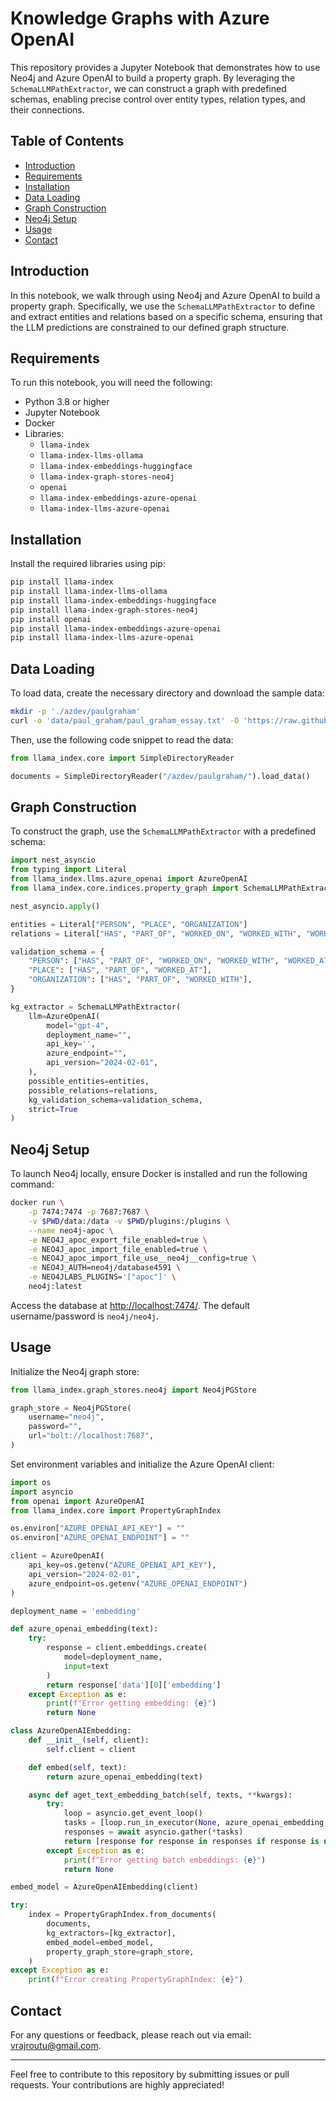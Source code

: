 # Knowledge Graphs with Azure OpenAI

This repository provides a Jupyter Notebook that demonstrates how to use Neo4j and Azure OpenAI to build a property graph. By leveraging the `SchemaLLMPathExtractor`, we can construct a graph with predefined schemas, enabling precise control over entity types, relation types, and their connections.

## Table of Contents

- [Introduction](#introduction)
- [Requirements](#requirements)
- [Installation](#installation)
- [Data Loading](#data-loading)
- [Graph Construction](#graph-construction)
- [Neo4j Setup](#neo4j-setup)
- [Usage](#usage)
- [Contact](#contact)

## Introduction

In this notebook, we walk through using Neo4j and Azure OpenAI to build a property graph. Specifically, we use the `SchemaLLMPathExtractor` to define and extract entities and relations based on a specific schema, ensuring that the LLM predictions are constrained to our defined graph structure.

## Requirements

To run this notebook, you will need the following:

- Python 3.8 or higher
- Jupyter Notebook
- Docker
- Libraries:
  - `llama-index`
  - `llama-index-llms-ollama`
  - `llama-index-embeddings-huggingface`
  - `llama-index-graph-stores-neo4j`
  - `openai`
  - `llama-index-embeddings-azure-openai`
  - `llama-index-llms-azure-openai`

## Installation

Install the required libraries using pip:

```bash
pip install llama-index
pip install llama-index-llms-ollama
pip install llama-index-embeddings-huggingface
pip install llama-index-graph-stores-neo4j
pip install openai
pip install llama-index-embeddings-azure-openai
pip install llama-index-llms-azure-openai
```

## Data Loading

To load data, create the necessary directory and download the sample data:

```bash
mkdir -p './azdev/paulgraham'
curl -o 'data/paul_graham/paul_graham_essay.txt' -O 'https://raw.githubusercontent.com/run-llama/llama_index/main/docs/docs/examples/data/paul_graham/paul_graham_essay.txt'
```

Then, use the following code snippet to read the data:

```python
from llama_index.core import SimpleDirectoryReader

documents = SimpleDirectoryReader("/azdev/paulgraham/").load_data()
```

## Graph Construction

To construct the graph, use the `SchemaLLMPathExtractor` with a predefined schema:

```python
import nest_asyncio
from typing import Literal
from llama_index.llms.azure_openai import AzureOpenAI
from llama_index.core.indices.property_graph import SchemaLLMPathExtractor

nest_asyncio.apply()

entities = Literal["PERSON", "PLACE", "ORGANIZATION"]
relations = Literal["HAS", "PART_OF", "WORKED_ON", "WORKED_WITH", "WORKED_AT"]

validation_schema = {
    "PERSON": ["HAS", "PART_OF", "WORKED_ON", "WORKED_WITH", "WORKED_AT"],
    "PLACE": ["HAS", "PART_OF", "WORKED_AT"],
    "ORGANIZATION": ["HAS", "PART_OF", "WORKED_WITH"],
}

kg_extractor = SchemaLLMPathExtractor(
    llm=AzureOpenAI(
        model="gpt-4",
        deployment_name="",
        api_key='',
        azure_endpoint="",
        api_version="2024-02-01",
    ),
    possible_entities=entities,
    possible_relations=relations,
    kg_validation_schema=validation_schema,
    strict=True
)
```

## Neo4j Setup

To launch Neo4j locally, ensure Docker is installed and run the following command:

```bash
docker run \
    -p 7474:7474 -p 7687:7687 \
    -v $PWD/data:/data -v $PWD/plugins:/plugins \
    --name neo4j-apoc \
    -e NEO4J_apoc_export_file_enabled=true \
    -e NEO4J_apoc_import_file_enabled=true \
    -e NEO4J_apoc_import_file_use__neo4j__config=true \
    -e NEO4J_AUTH=neo4j/database4591 \
    -e NEO4JLABS_PLUGINS='["apoc"]' \
    neo4j:latest
```

Access the database at [http://localhost:7474/](http://localhost:7474/). The default username/password is `neo4j/neo4j`.

## Usage

Initialize the Neo4j graph store:

```python
from llama_index.graph_stores.neo4j import Neo4jPGStore

graph_store = Neo4jPGStore(
    username="neo4j",
    password="",
    url="bolt://localhost:7687",
)
```

Set environment variables and initialize the Azure OpenAI client:

```python
import os
import asyncio
from openai import AzureOpenAI
from llama_index.core import PropertyGraphIndex

os.environ["AZURE_OPENAI_API_KEY"] = ""
os.environ["AZURE_OPENAI_ENDPOINT"] = ""

client = AzureOpenAI(
    api_key=os.getenv("AZURE_OPENAI_API_KEY"),
    api_version="2024-02-01",
    azure_endpoint=os.getenv("AZURE_OPENAI_ENDPOINT")
)

deployment_name = 'embedding'

def azure_openai_embedding(text):
    try:
        response = client.embeddings.create(
            model=deployment_name,
            input=text
        )
        return response['data'][0]['embedding']
    except Exception as e:
        print(f"Error getting embedding: {e}")
        return None

class AzureOpenAIEmbedding:
    def __init__(self, client):
        self.client = client

    def embed(self, text):
        return azure_openai_embedding(text)

    async def aget_text_embedding_batch(self, texts, **kwargs):
        try:
            loop = asyncio.get_event_loop()
            tasks = [loop.run_in_executor(None, azure_openai_embedding, text) for text in texts]
            responses = await asyncio.gather(*tasks)
            return [response for response in responses if response is not None]
        except Exception as e:
            print(f"Error getting batch embeddings: {e}")
            return None

embed_model = AzureOpenAIEmbedding(client)

try:
    index = PropertyGraphIndex.from_documents(
        documents,
        kg_extractors=[kg_extractor],
        embed_model=embed_model,
        property_graph_store=graph_store,
    )
except Exception as e:
    print(f"Error creating PropertyGraphIndex: {e}")
```

## Contact

For any questions or feedback, please reach out via email: vrajroutu@gmail.com.

---

Feel free to contribute to this repository by submitting issues or pull requests. Your contributions are highly appreciated!
